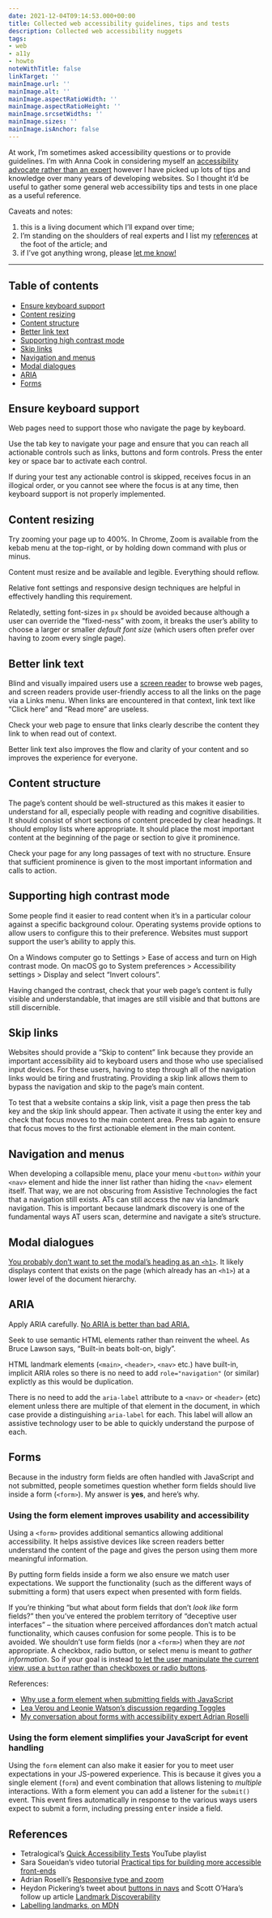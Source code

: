 ```yaml
---
date: 2021-12-04T09:14:53.000+00:00
title: Collected web accessibility guidelines, tips and tests
description: Collected web accessibility nuggets
tags:
- web
- a11y
- howto
noteWithTitle: false
linkTarget: ''
mainImage.url: ''
mainImage.alt: ''
mainImage.aspectRatioWidth: ''
mainImage.aspectRatioHeight: ''
mainImage.srcsetWidths: ''
mainImage.sizes: ''
mainImage.isAnchor: false
---
```

At work, I’m sometimes asked accessibility questions or to provide guidelines. I’m with Anna Cook in considering myself an [accessibility advocate rather than an expert](https://twitter.com/annaecook/status/1468602342639431682) however I have picked up lots of tips and knowledge over many years of developing websites. So I thought it’d be useful to gather some general web accessibility tips and tests in one place as a useful reference.

Caveats and notes: 
1. this is a living document which I’ll expand over time; 
2. I’m standing on the shoulders of real experts and I list my [references](#references) at the foot of the article; and
3. if I’ve got anything wrong, please [let me know!](https://twitter.com/fuzzylogicx)
---

## Table of contents

* [Ensure keyboard support](#ensure-keyboard-support)
* [Content resizing](#content-resizing)
* [Content structure](#content-structure)
* [Better link text](#better-link-text)
* [Supporting high contrast mode](#supporting-high-contrast-mode)
* [Skip links](#skip-links)
* [Navigation and menus](#navigation-and-menus)
* [Modal dialogues](#modal-dialogues)
* [ARIA](#aria)
* [Forms](#forms)

## Ensure keyboard support

Web pages need to support those who navigate the page by keyboard.

Use the tab key to navigate your page and ensure that you can reach all actionable controls such as links, buttons and form controls. Press the enter key or space bar to activate each control. 

If during your test any actionable control is skipped, receives focus in an illogical order, or you cannot see where the focus is at any time, then keyboard support is not properly implemented.

## Content resizing

Try zooming your page up to 400%. In Chrome, Zoom is available from the kebab menu at the top-right, or by holding down command with plus or minus. 

Content must resize and be available and legible. Everything should reflow.

Relative font settings and responsive design techniques are helpful in effectively handling this requirement. 

Relatedly, setting font-sizes in `px` should be avoided because although a user can override the “fixed-ness” with zoom, it breaks the user’s ability to choose a larger or smaller _default font size_ (which users often prefer over having to zoom every single page).

## Better link text

Blind and visually impaired users use a [screen reader](https://en.wikipedia.org/wiki/Screen_reader) to browse web pages, and screen readers provide user-friendly access to all the links on the page via a Links menu. When links are encountered in that context, link text like “Click here” and “Read more” are useless. 

Check your web page to ensure that links clearly describe the content they link to when read out of context.

Better link text also improves the flow and clarity of your content and so improves the experience for everyone.

## Content structure

The page’s content should be well-structured as this makes it easier to understand for all, especially people with reading and cognitive disabilities. It should consist of short sections of content preceded by clear headings. It should employ lists where appropriate. It should place the most important content at the beginning of the page or section to give it prominence.

Check your page for any long passages of text with no structure. Ensure that sufficient prominence is given to the most important information and calls to action.

## Supporting high contrast mode

Some people find it easier to read content when it’s in a particular colour against a specific background colour. Operating systems provide options to allow users to configure this to their preference. Websites must support support the user’s ability to apply this.

On a Windows computer go to Settings > Ease of access and turn on High contrast mode. On macOS go to System preferences > Accessibility settings > Display and select “Invert colours”.

Having changed the contrast, check that your web page’s content is fully visible and understandable, that images are still visible and that buttons are still discernible.

## Skip links

Websites should provide a “Skip to content” link because they provide an important accessibility aid to keyboard users and those who use specialised input devices. For these users, having to step through all of the navigation links would be tiring and frustrating. Providing a skip link allows them to bypass the navigation and skip to the page’s main content.

To test that a website contains a skip link, visit a page then press the tab key and the skip link should appear. Then activate it using the enter key and check that focus moves to the main content area. Press tab again to ensure that focus moves to the first actionable element in the main content. 

## Navigation and menus

When developing a collapsible menu, place your menu `<button>` _within_ your `<nav>` element and hide the inner list rather than hiding the `<nav>` element itself. That way, we are not obscuring from Assistive Technologies the fact that a navigation still exists. ATs can still access the nav via landmark navigation. This is important because landmark discovery is one of the fundamental ways AT users scan, determine and navigate a site’s structure.

## Modal dialogues

[You probably don’t want to set the modal’s heading as an `<h1>`](https://stackoverflow.com/a/38467898). It likely displays content that exists on the page (which already has an `<h1>`) at a lower level of the document hierarchy.

## ARIA

Apply ARIA carefully. [No ARIA is better than bad ARIA.](https://www.w3.org/WAI/ARIA/apg/practices/read-me-first/#x2-1-no-aria-is-better-than-bad-aria)

Seek to use semantic HTML elements rather than reinvent the wheel. As Bruce Lawson says, “Built-in beats bolt-on, bigly”.

HTML landmark elements (`<main>`, `<header>`, `<nav>` etc.) have built-in, implicit ARIA roles so there is no need to add `role="navigation"` (or similar) explictly as this would be duplication.

There is no need to add the `aria-label` attribute to a `<nav>` or `<header>` (etc) element unless there are multiple of that element in the document, in which case provide a distinguishing `aria-label` for each. This label will allow an assistive technology user to be able to quickly understand the purpose of each.

## Forms

Because in the industry form fields are often handled with JavaScript and not submitted, people sometimes question whether form fields should live inside a form (`<form>`). My answer is **yes**, and here’s why. 

### Using the form element improves usability and accessibility

Using a `<form>` provides additional semantics allowing additional accessibility. It helps assistive devices like screen readers better understand the content of the page and gives the person using them more meaningful information.

By putting form fields inside a form we also ensure we match user expectations. We support the functionality (such as the different ways of submitting a form) that users expect when presented with form fields. 

If you’re thinking “but what about form fields that don’t _look like_ form fields?” then you’ve entered the problem territory of “deceptive user interfaces” – the situation where perceived affordances don’t match actual functionality, which causes confusion for some people. This is to be avoided. We shouldn’t use form fields (nor a `<form>`) when they are _not_ appropriate. A checkbox, radio button, or select menu is meant to _gather information_. So if your goal is instead [to let the user manipulate the current view, use a `button` rather than checkboxes or radio buttons](https://fuzzylogic.me/posts/2022-07-15-perceived-affordances-and-the-functionality-mismatch-by-leonie-watson/).
  
References: 
- [Why use a form element when submitting fields with JavaScript](https://gomakethings.com/why-use-a-form-element-when-submitting-fields-with-javascript/)
- [Lea Verou and Leonie Watson’s discussion regarding Toggles](https://fuzzylogic.me/posts/2022-07-15-perceived-affordances-and-the-functionality-mismatch-by-leonie-watson/)
- [My conversation about forms with accessibility expert Adrian Roselli](https://fuzzylogic.me/posts/2022-07-15-perceived-affordances-and-the-functionality-mismatch-by-leonie-watson/#update-july-19%2F7%2F22)

### Using the form element simplifies your JavaScript for event handling

Using the `form` element can also make it easier for you to meet user expectations in your JS-powered experience. This is because it gives you a single element (`form`) and event combination that allows listening to _multiple_ interactions. With a form element you can add a listener for the `submit()` event. This event fires automatically in response to the various ways users expect to submit a form, including pressing <kbd>enter</kbd> inside a field.

## References

* Tetralogical’s [Quick Accessibility Tests](https://www.youtube.com/playlist?list=PLTqm2yVMMUKWTr9XWdW5hJ9tk512Ow0SE) YouTube playlist
* Sara Soueidan’s video tutorial [Practical tips for building more accessible front-ends](https://aneventapart.com/news/post/practical-tips-for-building-more-accessible-front-ends)
* Adrian Roselli’s [Responsive type and zoom](https://adrianroselli.com/2019/12/responsive-type-and-zoom.html)
* Heydon Pickering’s tweet about [buttons in navs](https://twitter.com/heydonworks/status/766948134169620480) and Scott O’Hara’s follow up article [Landmark Discoverability](https://www.scottohara.me/blog/2016/08/10/discovering-landmarks.html)
* [Labelling landmarks, on MDN](https://developer.mozilla.org/en-US/docs/Web/Accessibility/ARIA/Roles/navigation_role#labeling_landmarks)
